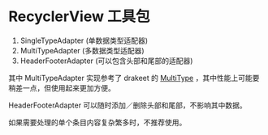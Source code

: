 # RecyclerView 工具包

1. SingleTypeAdapter (单数据类型适配器)
2. MultiTypeAdapter (多数据类型适配器)
3. HeaderFooterAdapter (可以包含头部和尾部的适配器)

其中 MultiTypeAdapter 实现参考了 drakeet 的 [MultiType](https://github.com/drakeet/MultiType) ，其中性能上可能要稍差一点，但使用起来更加方便。

HeaderFooterAdapter 可以随时添加／删除头部和尾部，不影响其中数据。

如果需要处理的单个条目内容复杂繁多时，不推荐使用。